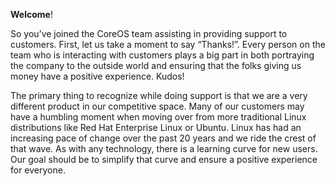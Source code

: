 **Welcome**!

So you’ve joined the CoreOS team assisting in providing support to customers. First, let us take a moment to say “Thanks!”. Every person on the team who is interacting with customers plays a big part in both portraying the company to the outside world and ensuring that the folks giving us money have a positive experience. Kudos!

The primary thing to recognize while doing support is that we are a very different product in our competitive space. Many of our customers may have a humbling moment when moving over from more traditional Linux distributions like Red Hat Enterprise Linux or Ubuntu. Linux has had an increasing pace of change over the past 20 years and we ride the crest of that wave. As with any technology, there is a learning curve for new users. Our goal should be to simplify that curve and ensure a positive experience for everyone.

